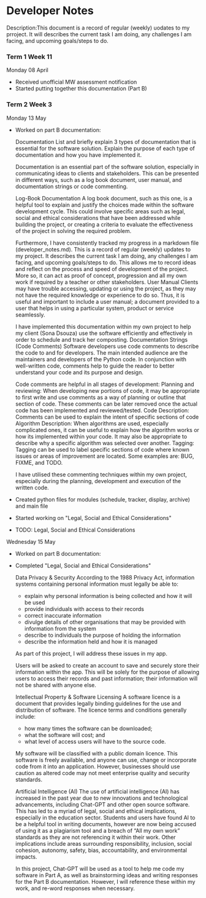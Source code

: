 # Developer Notes

Description:This document is a record of regular (weekly) uodates to my prroject. It will describes the current task I am doing, any challenges I am facing, and upcoming goals/steps to do.

### Term 1 Week 11
Monday 08 April
- Received unofficial MW assessment notification
- Started putting together this documentation (Part B)

### Term 2 Week 3
Monday 13 May
- Worked on part B documentation:

    Documentation
    List and briefly explain 3 types of documentation that is essential for the software solution. Explain the purpose of each type of documentation and how you have implemented it.

    Documentation is an essential part of the software solution, especially in communicating ideas to clients and stakeholders. This can be presented in different ways, such as a log book document, user manual, and documentation strings or code commenting. 

    Log-Book Documentation
    A log book document, such as this one, is a helpful tool to explain and justify the choices made within the software development cycle. This could involve specific areas such as legal, social and ethical considerations that have been addressed while building the project, or creating a criteria to evaluate the effectiveness of the project in solving the required problem. 

    Furthermore, I have consistently tracked my progress in a markdown file (developer_notes.md). This is a record of regular (weekly) updates to my project. It describes the current task I am doing, any challenges I am facing, and upcoming goals/steps to do. This allows me to record ideas and reflect on the process and speed of development of the project. More so, it can act as proof of concept, progression and all my own work if required by a teacher or other stakeholders. 
    User Manual
    Clients may have trouble accessing, updating or using the project, as they may not have the required knowledge or experience to do so. Thus, it is useful and important to include a user manual; a document provided to a user that helps in using a particular system, product or service seamlessly. 

    I have implemented this documentation within my own project to help my client (Sona Dsouza) use the software efficiently and effectively in order to schedule and track her composting. 
    Documentation Strings (Code Comments)
    Software developers use code comments to describe the code to and for developers. The main intended audience are the maintainers and developers of the Python code. In conjunction with well-written code, comments help to guide the reader to better understand your code and its purpose and design. 

    Code comments are helpful in all stages of development:
    Planning and reviewing: When developing new portions of code, it may be appropriate to first write and use comments as a way of planning or outline that section of code. These comments can be later removed once the actual code has been implemented and reviewed/tested.
    Code Description: Comments can be used to explain the intent of specific sections of code
    Algorithm Description: When algorithms are used, especially complicated ones, it can be useful to explain how the algorithm works or how its implemented within your code. It may also be appropriate to describe why a specific algorithm was selected over another. 
    Tagging: Tagging can be used to label specific sections of code where known issues or areas of improvement are located. Some examples are: BUG, FIXME, and TODO. 

    I have utilised these commenting techniques within my own project, especially during the planning, development and execution of the written code. 
- Created python files for modules (schedule, tracker, display, archive) and main file
- Started working on "Legal, Social and Ethical Considerations"
- TODO: Legal, Social and Ethical Considerations

Wednesday 15 May
- Worked on part B documentation:
- Completed "Legal, Social and Ethical Considerations"

    Data Privacy & Security
    According to the 1988 Privacy Act, information systems containing personal information must legally be able to:
    - explain why personal information is being collected and how it will be used
    - provide individuals with access to their records
    - correct inaccurate information
    - divulge details of other organisations that may be provided with information from the system
    - describe to individuals the purpose of holding the information
    - describe the information held and how it is managed

    As part of this project, I will address these issues in my app. 

    Users will be asked to create an account to save and securely store their information within the app. This will be solely for the purpose of allowing users to access their records and past information; their information will not be shared with anyone else.
   
    Intellectual Property & Software Licensing
    A software licence is a document that provides legally binding guidelines for the use and distribution of software. The licence terms and conditions generally include:
    - how many times the software can be downloaded;
    - what the software will cost; and
    - what level of access users will have to the source code.

    My software will be classified with a public domain licence. This software is freely available, and anyone can use, change or incorporate code from it into an application. However, businesses should use caution as altered code may not meet enterprise quality and security standards. 

    Artificial Intelligence (AI) 
    The use of artificial intelligence (AI) has increased in the past year due to new innovations and technological advancements, including Chat-GPT and other open source software. This has led to a myriad of legal, social and ethical implications, especially in the education sector. Students and users have found AI to be a helpful tool in writing documents, however are now being accused of using it as a plagiarism tool and a breach of “All my own work” standards as they are not referencing it within their work. Other implications include areas surrounding responsibility, inclusion, social cohesion, autonomy, safety, bias, accountability, and environmental impacts.

    In this project, Chat-GPT will be used as a tool to help me code my software in Part A, as well as brainstorming ideas and writing responses for the Part B documentation. However, I will reference these within my work, and re-word responses when necessary. 
